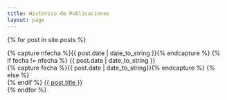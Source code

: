 ```yaml
---
title: Historico de Publicaciones
layout: page
---
```

{% for post in site.posts %}
  <div class="row">
    {% capture nfecha %}{{ post.date | date_to_string }}{% endcapture %}
    {% if fecha != nfecha %}
        <time class="col-xs-2">{{ post.date | date_to_string }}</time>
        <div class="col-xs-10">
        {% capture fecha %}{{ post.date | date_to_string}}{% endcapture %}
    {% else %}
        <div class="col-xs-10 col-xs-offset-2">
    {% endif %}
    <a href="{{ post.url | prepend: site.baseurl }}">{{ post.title }}</a></div>
  </div>
{% endfor %}